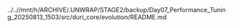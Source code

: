../..//mnt/h/ARCHIVE/.UNWRAP/STAGE2/backup/Day07_Performance_Tuning_20250813_1503/src/duri_core/evolution/README.md